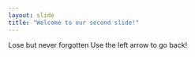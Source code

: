 ```yaml
---
layout: slide
title: "Welcome to our second slide!"
---
```

Lose but never forgotten
Use the left arrow to go back!

